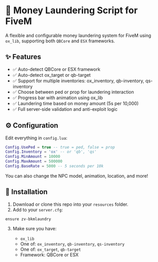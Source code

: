 # 💸 Money Laundering Script for FiveM

A flexible and configurable money laundering system for FiveM using `ox_lib`, supporting both `QBCore` and `ESX` frameworks.

## ✨ Features

- ✅ Auto-detect QBCore or ESX framework
- ✅ Auto-detect ox_target or qb-target
- ✅ Support for multiple inventories: ox_inventory, qb-inventory, qs-inventory
- ✅ Choose between ped or prop for laundering interaction
- ✅ Progress bar with animation using ox_lib
- ✅ Laundering time based on money amount (5s per 10,000)
- ✅ Full server-side validation and anti-exploit logic

## ⚙️ Configuration

Edit everything in `config.lua`:
```lua
Config.UsePed = true -- true = ped, false = prop
Config.Inventory = 'ox' -- or 'qb', 'qs'
Config.MinAmount = 10000
Config.MaxAmount = 500000
Config.BaseRate = 5000 -- 5 seconds per 10k
````

You can also change the NPC model, animation, location, and more!

## 🔧 Installation

1. Download or clone this repo into your `resources` folder.
2. Add to your `server.cfg`:

```
ensure zv-bkmlaundry
```

3. Make sure you have:

   * `ox_lib`
   * One of: `ox_inventory`, `qb-inventory`, `qs-inventory`
   * One of: `ox_target`, `qb-target`
   * Framework: QBCore or ESX
